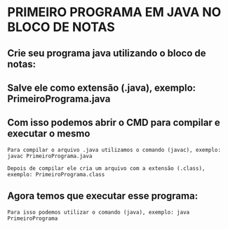 # PRIMEIRO PROGRAMA EM JAVA NO BLOCO DE NOTAS

## Crie seu programa java utilizando o bloco de notas:

## Salve ele como extensão (.java), exemplo: PrimeiroPrograma.java

## Com isso podemos abrir o CMD para compilar e executar o mesmo

```
Para compilar o arquivo .java utilizamos o comando (javac), exemplo: javac PrimeiroPrograma.java
```

```
Depois de compilar ele cria um arquivo com a extensão (.class), exemplo: PrimeiroPrograma.class
```

## Agora temos que executar esse programa:

```
Para isso podemos utilizar o comando (java), exemplo: java PrimeiroPrograma
```
